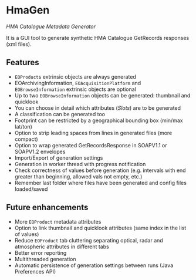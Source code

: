 HmaGen
======

*HMA Catalogue Metadata Generator*

It is a GUI tool to generate synthetic HMA Catalogue GetRecords responses (xml files).

Features
--------
* `EOProduct`s extrinsic objects are always generated
* EOArchivingInformation, `EOAcquisitionPlatform` and `EOBrowseInformation` extrinsic objects are optional
* Up to two `EOBrowseInformation` objects can be generated: thumbnail and quicklook
* You can choose in detail which attributes (_Slots_) are to be generated
* A classification can be generated too
* Footprint can be restricted by a geographical bounding box (min/max lat/ton)
* Option to strip leading spaces from lines in generated files (more compact)
* Option to wrap generated GetRecordsResponse in SOAPV1.1 or SOAPV1.2 envelopes
* Import/Export of generation settings
* Generation in worker thread with progress notification
* Check correctness of values before generation (e.g. intervals with end greater than beginning, allowed vals not empty, etc.)
* Remember last folder where files have been generated and config files loaded/saved

Future enhancements
----
* More `EOProduct` metadata attributes
* Option to link thumbnail and quicklook attributes (same index in the list of values)
* Reduce `EOProduct` tab cluttering separating optical, radar and atmospheric attributes in different tabs
* Better error reporting
* Multithreaded generation
* Automatic persistence of generation settings between runs (Java Preferences API)